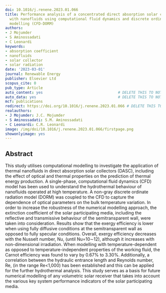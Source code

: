 ```yaml
---
doi: 10.1016/j.renene.2023.01.066
title: Performance analysis of a concentrated direct absorption solar collector (DASC)
  with nanofluids using computational fluid dynamics and discrete ordinates radiation
  modelling (CFD-DORM)
authors:
- J Mojumder
- S Aminossadati
- C Leonardi
keywords:
- absorption coefficient
- nanofluids
- solar collector
- solar radiation
date: '2023-03-01'
journal: Renewable Energy
publisher: Elsevier Ltd
scopus_cite: 0
pub_type: Article
auto_content: yes                                  # DELETE THIS TO NOT AUTO GENERATE CONTENT
auto_data: yes                                     # DELETE THIS TO NOT AUTO GENERATE METADATA
mcf: publications
redirect: https://doi.org/10.1016/j.renene.2023.01.066 # DELETE THIS TO NOT REDIRECT
realauthors:
- J Mojumder: J.C. Mojumder
- S Aminossadati: S.M. Aminossadati
- C Leonardi: C.R. Leonardi
image: /img/doi/10.1016/j.renene.2023.01.066/firstpage.png
showonlyimage: yes
---
```



## Abstract
This study utilises computational modelling to investigate the application of thermal nanofluids in direct absorption solar collectors (DASC), including the effect of optical and thermal properties on the prediction of thermal energy production. A single-phase, computational fluid dynamics (CFD) model has been used to understand the hydrothermal behaviour of nanofluids operated at high temperature. A non-gray discrete ordinate radiation model (DORM) was coupled to the CFD to capture the dependence of optical parameters on the bulk temperature variation. In order to increase the robustness of the numerical modelling approach, the extinction coefficient of the solar participating media, including the reflective and transmissive behaviour of the semitransparent wall, were taken into consideration. Results show that the exergy efficiency is lower when using fully diffusive conditions at the semitransparent wall as opposed to fully specular conditions. Overall, exergy efficiency decreases with the Nusselt number, Nu, (until Nu=10∼12), although it increases with non-dimensional irradiation. When modelling with temperature-dependent as opposed to temperature-independent properties of the working fluid, the Carnot efficiency was found to vary by 0.67% to 3.30%. Additionally, a correlation between the hydraulic entrance length and Reynolds number, Re, (in the range Re<1,000) has been established and this can be applied for the further hydrothermal analysis. This study serves as a basis for future numerical modelling of any volumetric solar receiver that takes into account the various key system performance indicators of the solar participating media.
